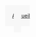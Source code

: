 <html lang="fr">
<head>
    <meta charset="UTF-8">
    <meta name="viewport" content="width=device-width, initial-scale">
    <title>Zone de Couleur</title>
    <style>
        Accueil {
            background-color: #f7f7f7;
            padding: 20px 20px;
            text-align: 500px 20px;
        }
        }
        .zone-couleur {
        width: 1314px; /* Largeur de la zone de couleur */
        height: 48px; /* Hauteur de la zone de couleur */
        background-color: #F7F7F7; /* Couleur de fond de la zone */
        }
    </style>
<head>
    <header>
        <Accueil>
        <a href="#">    Accueil     </a>
<body>
    <div class="zone-couleur"></div>
</body>
